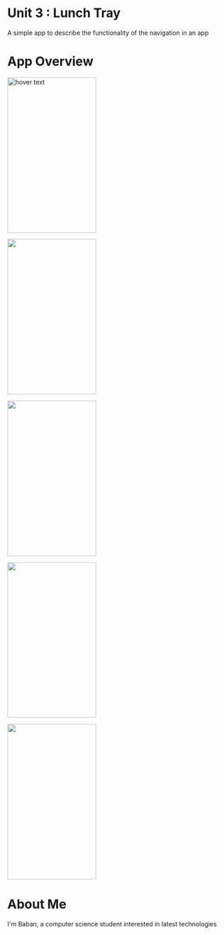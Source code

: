 <h1>Unit 3 : Lunch Tray</h1>
<p> A simple app to describe the functionality of the navigation in an app </p>

<h1>App Overview</h1>

<p> <img src="https://user-images.githubusercontent.com/92356321/188357890-9bb4522f-4cfb-45f9-917e-4b2db7bdbd09.png"
        title="hover text" width="200px" height="350px" > </p>
<p> <img src="https://user-images.githubusercontent.com/92356321/188357896-cab76563-46dc-4618-8edd-63779c4ef071.png"
        width="200px" height="350px"> </p>
<p> <img src="https://user-images.githubusercontent.com/92356321/188357901-917517f1-d9f5-4fae-a2f2-ca81cccec628.png"
        width="200px" height="350px"> </p>
<p> <img src="https://user-images.githubusercontent.com/92356321/188357909-5fb86304-b6ee-4b0b-8eb9-fbaafb9e41dc.png"
        width="200px" height="350px"> </p>
<p> <img src="https://user-images.githubusercontent.com/92356321/188357911-140bf76f-e14c-40d6-9d35-03494e3781f2.png"
        width="200px" height="350px"> </p>
        
<h1>About Me</h1>
<p> I'm Baban, a computer science student interested in latest technologies </p>

